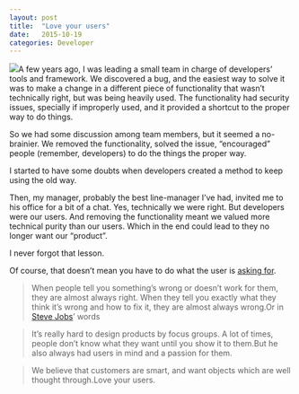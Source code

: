 ```yaml
---
layout:	post
title:	"Love your users"
date:	2015-10-19
categories: Developer
---
```


  ![](/img/1*hf3LARwK7-Y6UJ3rDQJQoQ.jpeg)A few years ago, I was leading a small team in charge of developers’ tools and framework. We discovered a bug, and the easiest way to solve it was to make a change in a different piece of functionality that wasn’t technically right, but was being heavily used. The functionality had security issues, specially if improperly used, and it provided a shortcut to the proper way to do things.

So we had some discussion among team members, but it seemed a no-brainier. We removed the functionality, solved the issue, “encouraged” people (remember, developers) to do the things the proper way.

I started to have some doubts when developers created a method to keep using the old way.

Then, my manager, probably the best line-manager I’ve had, invited me to his office for a bit of a chat. Yes, technically we were right. But developers were our users. And removing the functionality meant we valued more technical purity than our users. Which in the end could lead to they no longer want our “product”.

I never forgot that lesson.

Of course, that doesn’t mean you have to do what the user is [asking for](http://www.goodreads.com/quotes/477087-remember-when-people-tell-you-something-s-wrong-or-doesn-t-work).


> When people tell you something’s wrong or doesn’t work for them, they are almost always right. When they tell you exactly what they think it’s wrong and how to fix it, they are almost always wrong.Or in [Steve Jobs](https://en.wikiquote.org/wiki/Steve_Jobs)’ words


> It’s really hard to design products by focus groups. A lot of times, people don’t know what they want until you show it to them.But he also always had users in mind and a passion for them.


> We believe that customers are smart, and want objects which are well thought through.Love your users.

